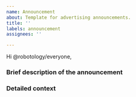 ```yaml
---
name: Announcement
about: Template for advertising announcements.
title: ''
labels: announcement
assignees: ''

---
```


Hi @robotology/everyone,

### Brief description of the announcement

### Detailed context
